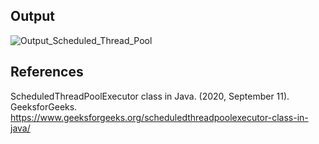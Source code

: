 ## Output
![Output_Scheduled_Thread_Pool](https://user-images.githubusercontent.com/48664054/120628348-2aacb700-c497-11eb-8cc4-fbe082e08e99.PNG)

## References
ScheduledThreadPoolExecutor class in Java. (2020, September 11). GeeksforGeeks. https://www.geeksforgeeks.org/scheduledthreadpoolexecutor-class-in-java/
